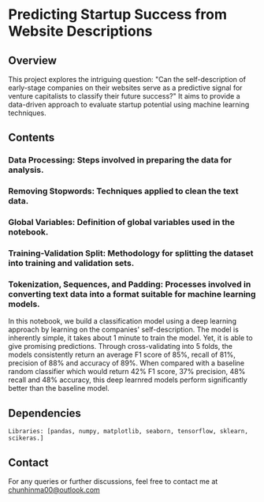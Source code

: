 # Predicting Startup Success from Website Descriptions

## Overview

This project explores the intriguing question: "Can the self-description of early-stage companies on their websites serve as a predictive signal for venture capitalists to classify their future success?" It aims to provide a data-driven approach to evaluate startup potential using machine learning techniques. 

## Contents

### Data Processing: Steps involved in preparing the data for analysis.
### Removing Stopwords: Techniques applied to clean the text data.
### Global Variables: Definition of global variables used in the notebook.
### Training-Validation Split: Methodology for splitting the dataset into training and validation sets.
### Tokenization, Sequences, and Padding: Processes involved in converting text data into a format suitable for machine learning models.

In this notebook, we build a classification model using a deep learning approach by learning on the companies' self-description. The model is inherently simple, it takes about 1 minute to train the model. Yet, it is able to give promising predictions. Through cross-validating into 5 folds, the models consistently return an average F1 score of 85%, recall of 81%, precision of 88% and accuracy of 89%. When compared with a baseline random classifier which would return 42% F1 score, 37% precision, 48% recall and 48% accuracy, this deep learnred models perform significantly better than the baseline model.

## Dependencies
    Libraries: [pandas, numpy, matplotlib, seaborn, tensorflow, sklearn, scikeras.]

## Contact
  For any queries or further discussions, feel free to contact me at chunhinma00@outlook.com
